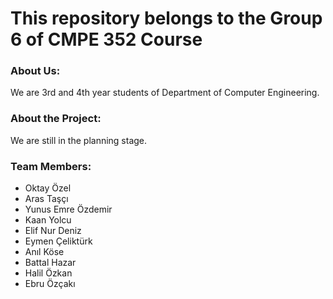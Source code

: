# This repository belongs to the Group 6 of CMPE 352 Course

### About Us: 

We are 3rd and 4th year students of Department of Computer Engineering.

### About the Project: 

We are still in the planning stage.

###  Team Members:
* Oktay Özel 
* Aras Taşçı 
* Yunus Emre Özdemir 
* Kaan Yolcu 
* Elif Nur Deniz 
* Eymen Çeliktürk 
* Anıl Köse 
* Battal Hazar 
* Halil Özkan 
* Ebru Özçakı 
